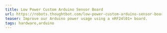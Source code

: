 ```yaml
---
title: Low Power Custom Arduino Sensor Board
url: https://robots.thoughtbot.com/low-power-custom-arduino-sensor-board
teaser: Improve our Arduino power usage using a nRF24l01+ board.
tags: hardware,arduino
---
```

